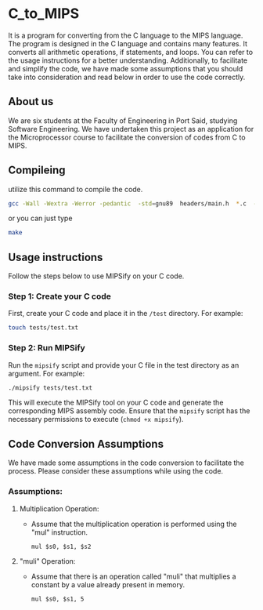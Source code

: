 # C_to_MIPS

It is a program for converting from the C language to the MIPS language. The program is designed in the C language and contains many features. It converts all arithmetic operations, if statements, and loops. You can refer to the usage instructions for a better understanding. Additionally, to facilitate and simplify the code, we have made some assumptions that you should take into consideration and read below in order to use the code correctly.

## About us

We are six students at the Faculty of Engineering in Port Said, studying Software Engineering. We have undertaken this project as an application for the Microprocessor course to facilitate the conversion of codes from C to MIPS.

## Compileing
utilize this command to compile the code.
```bash
gcc -Wall -Wextra -Werror -pedantic  -std=gnu89  headers/main.h  *.c  -o mipsify -g
```
or you can just type
```bash
make
```

## Usage instructions

Follow the steps below to use MIPSify on your C code.

### Step 1: Create your C code

First, create your C code and place it in the `/test` directory. For example:

```bash
touch tests/test.txt
```

### Step 2: Run MIPSify

Run the `mipsify` script and provide your C file in the test directory as an argument. For example:

```bash
./mipsify tests/test.txt
```

This will execute the MIPSify tool on your C code and generate the corresponding MIPS assembly code. Ensure that the `mipsify` script has the necessary permissions to execute (`chmod +x mipsify`).

## Code Conversion Assumptions

We have made some assumptions in the code conversion to facilitate the process. Please consider these assumptions while using the code.

### Assumptions:

1. Multiplication Operation:
   - Assume that the multiplication operation is performed using the "mul" instruction.
     ```assembly
     mul $s0, $s1, $s2
     ```

2. "muli" Operation:
   - Assume that there is an operation called "muli" that multiplies a constant by a value already present in memory.
     ```assembly
     mul $s0, $s1, 5
     ```
